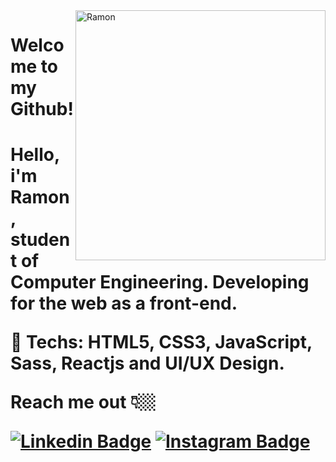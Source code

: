 <img src="https://raw.githubusercontent.com/MicaelliMedeiros/micaellimedeiros/master/image/computer-illustration.png" min-width="400px" max-width="400px" width="400px" align="right" alt="Ramon">

#
<h1 align="left">
 Welcome to my Github!
<h1>

<p align="left">
Hello, i'm Ramon, student of Computer Engineering. Developing for the web as a front-end.
</p>

<p align="left">

🦄 Techs: <strong>HTML5, CSS3, JavaScript, Sass, Reactjs and UI/UX Design.</strong>
</p>

Reach me out 👇🏼

[![Linkedin Badge](https://img.shields.io/badge/-LinkedIn-blue?style=flat-square&logo=Linkedin&logoColor=white&link=https://www.linkedin.com/in/ramonxm/)](https://www.linkedin.com/in/ramonxm/) [![Instagram Badge](https://img.shields.io/badge/-Instagram-violet?style=flat-square&logo=Instagram&logoColor=white&link=https://www.instagram.com/ramonxm/)](https://www.instagram.com/ramonxm/)
